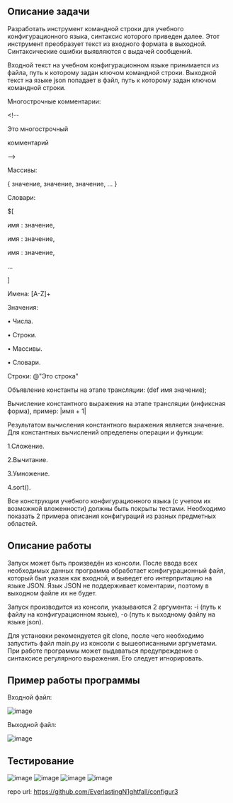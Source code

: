 ## **Описание задачи**

Разработать инструмент командной строки для учебного конфигурационного языка, синтаксис которого приведен далее. Этот инструмент преобразует текст из входного формата в выходной. Синтаксические ошибки выявляются с выдачей сообщений.

Входной текст на учебном конфигурационном языке принимается из файла, путь к которому задан ключом командной строки. Выходной текст на языке json попадает в файл, путь к которому задан ключом командной строки.

Многострочные комментарии:

\<!-- 

Это
многострочный 

комментарий 

-->

Массивы:

{ значение, значение, значение, ... }

Словари:

$[ 

имя : значение,

имя : значение, 

имя : значение,

...

]

Имена:
[A-Z]+

Значения:

•
Числа.

•
Строки.

•
Массивы.

•
Словари.

Строки:
@"Это строка"

Объявление константы на этапе трансляции:
(def имя значение);

Вычисление константного выражения на этапе трансляции (инфиксная форма), пример:
|имя + 1|

Результатом вычисления константного выражения является значение.
Для константных вычислений определены операции и функции:
 
1.Сложение.

2.Вычитание.

3.Умножение.

4.sort().

Все конструкции учебного конфигурационного языка (с учетом их возможной вложенности) должны быть покрыты тестами. Необходимо показать 2 примера описания конфигураций из разных предметных областей.

## **Описание работы**

Запуск может быть произведён из консоли. После ввода всех необходимых данных программа обработает конфигурационный файл, который был указан как входной, и выведет его интерпритацию на языке JSON. Язык JSON не поддерживает коментарии, поэтому в выходном файле их не будет.

Запуск производится из консоли, указываются 2 аргумента: -i (путь к файлу на конфигурационном языке), -o (путь к выходному файлу на языке json). 

Для установки рекомендуется git clone, после чего необходимо запустить файл main.py из консоли с вышеописанными аргуметами.
При работе программы может выдаваться предупреждение о синтаксисе регулярного выражения. Его следует игнорировать.


## **Пример работы программы**

Входной файл:

![image](https://github.com/user-attachments/assets/44b202b3-1d2f-4634-b084-6fae29386193)


Выходной файл:

![image](https://github.com/user-attachments/assets/7e2fc617-3b9e-43ab-b672-5c4be0e61fc0)

## **Тестирование**

![image](https://github.com/user-attachments/assets/606bb6c9-791f-4c3a-9e01-e5836cc9e190)
![image](https://github.com/user-attachments/assets/93076f31-7f26-46c8-ac40-a975d65c2903)
![image](https://github.com/user-attachments/assets/92980b4e-7f0c-45d6-9dc7-ed2b0595d899)
![image](https://github.com/user-attachments/assets/34bdd43b-2b76-4733-8e7e-2a290b24abe6)

repo url: https://github.com/EverlastingN1ghtfall/configur3

